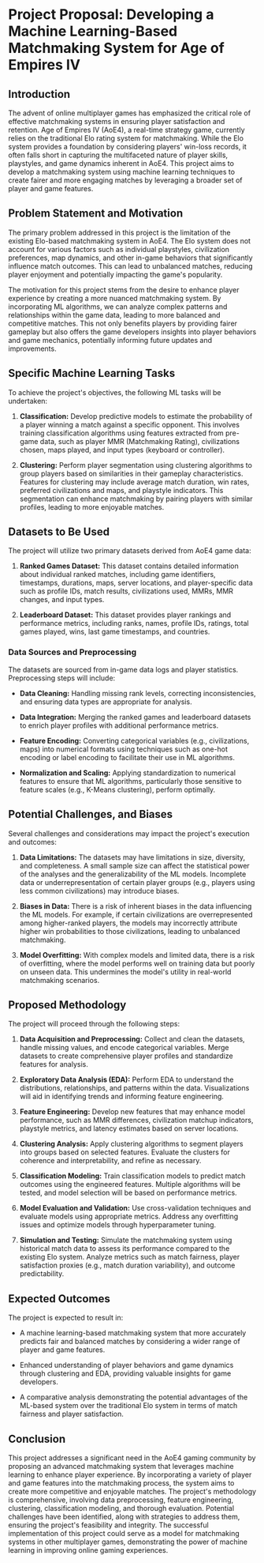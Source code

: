 # **Project Proposal: Developing a Machine Learning-Based Matchmaking System for Age of Empires IV**

## **Introduction**

The advent of online multiplayer games has emphasized the critical role of effective matchmaking systems in ensuring player satisfaction and retention. Age of Empires IV (AoE4), a real-time strategy game, currently relies on the traditional Elo rating system for matchmaking. While the Elo system provides a foundation by considering players' win-loss records, it often falls short in capturing the multifaceted nature of player skills, playstyles, and game dynamics inherent in AoE4. This project aims to develop a matchmaking system using machine learning techniques to create fairer and more engaging matches by leveraging a broader set of player and game features.

## **Problem Statement and Motivation**

The primary problem addressed in this project is the limitation of the existing Elo-based matchmaking system in AoE4. The Elo system does not account for various factors such as individual playstyles, civilization preferences, map dynamics, and other in-game behaviors that significantly influence match outcomes. This can lead to unbalanced matches, reducing player enjoyment and potentially impacting the game's popularity.

The motivation for this project stems from the desire to enhance player experience by creating a more nuanced matchmaking system. By incorporating ML algorithms, we can analyze complex patterns and relationships within the game data, leading to more balanced and competitive matches. This not only benefits players by providing fairer gameplay but also offers the game developers insights into player behaviors and game mechanics, potentially informing future updates and improvements.

## **Specific Machine Learning Tasks**

To achieve the project's objectives, the following ML tasks will be undertaken:

1. **Classification:** Develop predictive models to estimate the probability of a player winning a match against a specific opponent. This involves training classification algorithms using features extracted from pre-game data, such as player MMR (Matchmaking Rating), civilizations chosen, maps played, and input types (keyboard or controller).

2. **Clustering:** Perform player segmentation using clustering algorithms to group players based on similarities in their gameplay characteristics. Features for clustering may include average match duration, win rates, preferred civilizations and maps, and playstyle indicators. This segmentation can enhance matchmaking by pairing players with similar profiles, leading to more enjoyable matches.

## **Datasets to Be Used**

The project will utilize two primary datasets derived from AoE4 game data:

1. **Ranked Games Dataset:** This dataset contains detailed information about individual ranked matches, including game identifiers, timestamps, durations, maps, server locations, and player-specific data such as profile IDs, match results, civilizations used, MMRs, MMR changes, and input types.

2. **Leaderboard Dataset:** This dataset provides player rankings and performance metrics, including ranks, names, profile IDs, ratings, total games played, wins, last game timestamps, and countries.

### **Data Sources and Preprocessing**

The datasets are sourced from in-game data logs and player statistics. Preprocessing steps will include:

- **Data Cleaning:** Handling missing rank levels, correcting inconsistencies, and ensuring data types are appropriate for analysis.

- **Data Integration:** Merging the ranked games and leaderboard datasets to enrich player profiles with additional performance metrics.

- **Feature Encoding:** Converting categorical variables (e.g., civilizations, maps) into numerical formats using techniques such as one-hot encoding or label encoding to facilitate their use in ML algorithms.

- **Normalization and Scaling:** Applying standardization to numerical features to ensure that ML algorithms, particularly those sensitive to feature scales (e.g., K-Means clustering), perform optimally.

## **Potential Challenges, and Biases**

Several challenges and considerations may impact the project's execution and outcomes:

1. **Data Limitations:** The datasets may have limitations in size, diversity, and completeness. A small sample size can affect the statistical power of the analyses and the generalizability of the ML models. Incomplete data or underrepresentation of certain player groups (e.g., players using less common civilizations) may introduce biases.

2. **Biases in Data:** There is a risk of inherent biases in the data influencing the ML models. For example, if certain civilizations are overrepresented among higher-ranked players, the models may incorrectly attribute higher win probabilities to those civilizations, leading to unbalanced matchmaking.

3. **Model Overfitting:** With complex models and limited data, there is a risk of overfitting, where the model performs well on training data but poorly on unseen data. This undermines the model's utility in real-world matchmaking scenarios.

## **Proposed Methodology**

The project will proceed through the following steps:

1. **Data Acquisition and Preprocessing:** Collect and clean the datasets, handle missing values, and encode categorical variables. Merge datasets to create comprehensive player profiles and standardize features for analysis.

2. **Exploratory Data Analysis (EDA):** Perform EDA to understand the distributions, relationships, and patterns within the data. Visualizations will aid in identifying trends and informing feature engineering.

3. **Feature Engineering:** Develop new features that may enhance model performance, such as MMR differences, civilization matchup indicators, playstyle metrics, and latency estimates based on server locations.

4. **Clustering Analysis:** Apply clustering algorithms to segment players into groups based on selected features. Evaluate the clusters for coherence and interpretability, and refine as necessary.

5. **Classification Modeling:** Train classification models to predict match outcomes using the engineered features. Multiple algorithms will be tested, and model selection will be based on performance metrics.

6. **Model Evaluation and Validation:** Use cross-validation techniques and evaluate models using appropriate metrics. Address any overfitting issues and optimize models through hyperparameter tuning.

7. **Simulation and Testing:** Simulate the matchmaking system using historical match data to assess its performance compared to the existing Elo system. Analyze metrics such as match fairness, player satisfaction proxies (e.g., match duration variability), and outcome predictability.

## **Expected Outcomes**

The project is expected to result in:

- A machine learning-based matchmaking system that more accurately predicts fair and balanced matches by considering a wider range of player and game features.

- Enhanced understanding of player behaviors and game dynamics through clustering and EDA, providing valuable insights for game developers.

- A comparative analysis demonstrating the potential advantages of the ML-based system over the traditional Elo system in terms of match fairness and player satisfaction.

## **Conclusion**

This project addresses a significant need in the AoE4 gaming community by proposing an advanced matchmaking system that leverages machine learning to enhance player experience. By incorporating a variety of player and game features into the matchmaking process, the system aims to create more competitive and enjoyable matches. The project's methodology is comprehensive, involving data preprocessing, feature engineering, clustering, classification modeling, and thorough evaluation. Potential challenges have been identified, along with strategies to address them, ensuring the project's feasibility and integrity. The successful implementation of this project could serve as a model for matchmaking systems in other multiplayer games, demonstrating the power of machine learning in improving online gaming experiences.
